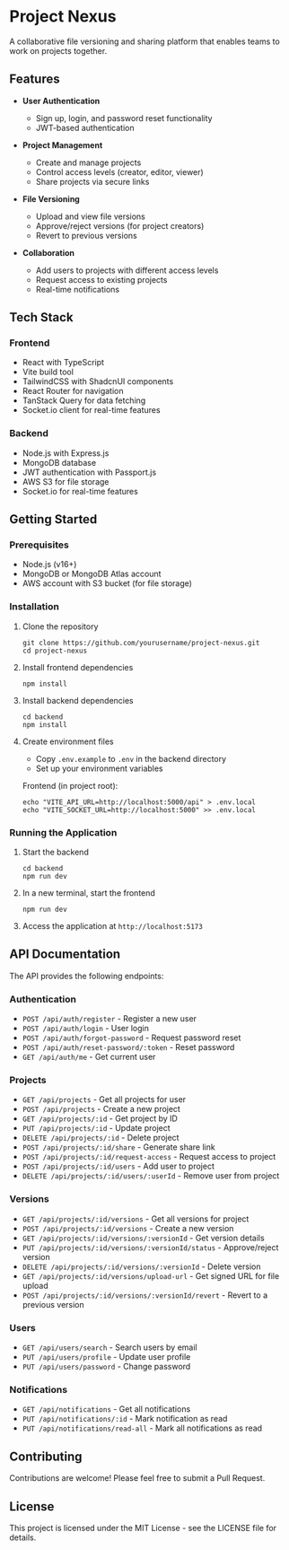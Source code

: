 # Project Nexus

A collaborative file versioning and sharing platform that enables teams to work on projects together.

## Features

- **User Authentication**
  - Sign up, login, and password reset functionality
  - JWT-based authentication

- **Project Management**
  - Create and manage projects
  - Control access levels (creator, editor, viewer)
  - Share projects via secure links

- **File Versioning**
  - Upload and view file versions
  - Approve/reject versions (for project creators)
  - Revert to previous versions

- **Collaboration**
  - Add users to projects with different access levels
  - Request access to existing projects
  - Real-time notifications

## Tech Stack

### Frontend
- React with TypeScript
- Vite build tool
- TailwindCSS with ShadcnUI components
- React Router for navigation
- TanStack Query for data fetching
- Socket.io client for real-time features

### Backend
- Node.js with Express.js
- MongoDB database
- JWT authentication with Passport.js
- AWS S3 for file storage
- Socket.io for real-time features

## Getting Started

### Prerequisites

- Node.js (v16+)
- MongoDB or MongoDB Atlas account
- AWS account with S3 bucket (for file storage)

### Installation

1. Clone the repository
   ```
   git clone https://github.com/yourusername/project-nexus.git
   cd project-nexus
   ```

2. Install frontend dependencies
   ```
   npm install
   ```

3. Install backend dependencies
   ```
   cd backend
   npm install
   ```

4. Create environment files
   - Copy `.env.example` to `.env` in the backend directory
   - Set up your environment variables

   Frontend (in project root):
   ```
   echo "VITE_API_URL=http://localhost:5000/api" > .env.local
   echo "VITE_SOCKET_URL=http://localhost:5000" >> .env.local
   ```

### Running the Application

1. Start the backend
   ```
   cd backend
   npm run dev
   ```

2. In a new terminal, start the frontend
   ```
   npm run dev
   ```

3. Access the application at `http://localhost:5173`

## API Documentation

The API provides the following endpoints:

### Authentication
- `POST /api/auth/register` - Register a new user
- `POST /api/auth/login` - User login
- `POST /api/auth/forgot-password` - Request password reset
- `POST /api/auth/reset-password/:token` - Reset password
- `GET /api/auth/me` - Get current user

### Projects
- `GET /api/projects` - Get all projects for user
- `POST /api/projects` - Create a new project
- `GET /api/projects/:id` - Get project by ID
- `PUT /api/projects/:id` - Update project
- `DELETE /api/projects/:id` - Delete project
- `POST /api/projects/:id/share` - Generate share link
- `POST /api/projects/:id/request-access` - Request access to project
- `POST /api/projects/:id/users` - Add user to project
- `DELETE /api/projects/:id/users/:userId` - Remove user from project

### Versions
- `GET /api/projects/:id/versions` - Get all versions for project
- `POST /api/projects/:id/versions` - Create a new version
- `GET /api/projects/:id/versions/:versionId` - Get version details
- `PUT /api/projects/:id/versions/:versionId/status` - Approve/reject version
- `DELETE /api/projects/:id/versions/:versionId` - Delete version
- `GET /api/projects/:id/versions/upload-url` - Get signed URL for file upload
- `POST /api/projects/:id/versions/:versionId/revert` - Revert to a previous version

### Users
- `GET /api/users/search` - Search users by email
- `PUT /api/users/profile` - Update user profile
- `PUT /api/users/password` - Change password

### Notifications
- `GET /api/notifications` - Get all notifications
- `PUT /api/notifications/:id` - Mark notification as read
- `PUT /api/notifications/read-all` - Mark all notifications as read

## Contributing

Contributions are welcome! Please feel free to submit a Pull Request.

## License

This project is licensed under the MIT License - see the LICENSE file for details.
